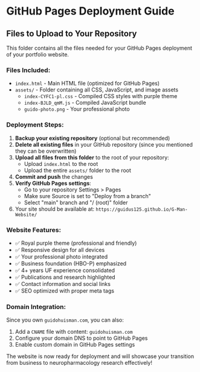 # GitHub Pages Deployment Guide

## Files to Upload to Your Repository

This folder contains all the files needed for your GitHub Pages deployment of your portfolio website.

### Files Included:
- `index.html` - Main HTML file (optimized for GitHub Pages)
- `assets/` - Folder containing all CSS, JavaScript, and image assets
  - `index-CYFC1-pl.css` - Compiled CSS styles with purple theme
  - `index-BJLD_qmM.js` - Compiled JavaScript bundle
  - `guido-photo.png` - Your professional photo

### Deployment Steps:

1. **Backup your existing repository** (optional but recommended)
2. **Delete all existing files** in your GitHub repository (since you mentioned they can be overwritten)
3. **Upload all files from this folder** to the root of your repository:
   - Upload `index.html` to the root
   - Upload the entire `assets/` folder to the root
4. **Commit and push** the changes
5. **Verify GitHub Pages settings**:
   - Go to your repository Settings > Pages
   - Make sure Source is set to "Deploy from a branch"
   - Select "main" branch and "/ (root)" folder
6. Your site should be available at: `https://guidus125.github.io/G-Man-Website/`

### Website Features:
- ✅ Royal purple theme (professional and friendly)
- ✅ Responsive design for all devices
- ✅ Your professional photo integrated
- ✅ Business foundation (HBO-P) emphasized
- ✅ 4+ years UF experience consolidated
- ✅ Publications and research highlighted
- ✅ Contact information and social links
- ✅ SEO optimized with proper meta tags

### Domain Integration:
Since you own `guidohuisman.com`, you can also:
1. Add a `CNAME` file with content: `guidohuisman.com`
2. Configure your domain DNS to point to GitHub Pages
3. Enable custom domain in GitHub Pages settings

The website is now ready for deployment and will showcase your transition from business to neuropharmacology research effectively!